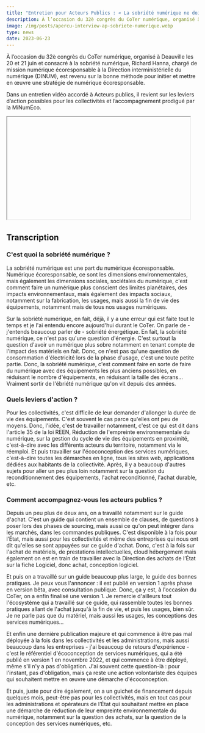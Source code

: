```yaml
---
title: "Entretien pour Acteurs Publics : « La sobriété numérique ne doit pas se résumer à la sobriété énergétique »"
description: À l’occasion du 32è congrès du CoTer numérique, organisé à Deauville les 20 et 21 juin et consacré à la sobriété numérique, Richard Hanna, chargé de mission numérique écoresponsable à la Direction interministérielle du numérique (DINUM), est revenu sur la bonne méthode pour initier et mettre en œuvre une stratégie de numérique écoresponsable.
image: /img/posts/apercu-interview-ap-sobriete-numerique.webp
type: news
date: 2023-06-23
---
```


À l’occasion du 32è congrès du CoTer numérique, organisé à Deauville les 20 et 21 juin et consacré à la sobriété numérique, Richard Hanna, chargé de mission numérique écoresponsable à la Direction interministérielle du numérique (DINUM), est revenu sur la bonne méthode pour initier et mettre en œuvre une stratégie de numérique écoresponsable.

Dans un entretien vidéo accordé à Acteurs publics, il revient sur les leviers d’action possibles pour les collectivités et l’accompagnement prodigué par la MiNumÉco.

<iframe
  width="480"
  height="269"
  src="https://player.vimeo.com/video/838266065?loop=false&autoplay=true&muted=false&gesture=media&playsinline=true&byline=false&portrait=false&title=false&speed=true&transparent=false&customControls=true"
  srcdoc="<style>*{padding:0;margin:0;overflow:hidden}html,body{height:100%}img,span{position:absolute;width:100%;top:0;bottom:0;margin:auto}span{height:1.5em;text-align:center;font:48px/1.5 sans-serif;color:white;text-shadow:0 0 0.5em black}</style><a href=https://player.vimeo.com/video/838266065?loop=false&autoplay=true&muted=false&gesture=media&playsinline=true&byline=false&portrait=false&title=false&speed=true&transparent=false&customControls=true><img src=/img/posts/apercu-interview-ap-sobriete-numerique.webp alt='Voir l'entretien de Richard Hanna avec Acteurs Publics'><span aria-hidden='true'>▶</span></a>"
  allowfullscreen
  allow="autoplay"
  title="Voir l'entretien de Richard Hanna avec Acteurs Publics"
></iframe>

## Transcription

### C'est quoi la sobriété numérique ?

La sobriété numérique est une part du numérique écoresponsable. Numérique écoresponsable, ce sont les dimensions environnementales, mais également les dimensions sociales, sociétales du numérique, c'est comment faire un numérique plus conscient des limites planétaires, des impacts environnementaux, mais également des impacts sociaux, notamment sur la fabrication, les usages, mais aussi la fin de vie des équipements, notamment mais de tous nos usages numériques.

Sur la sobriété numérique, en fait, déjà, il y a une erreur qui est faite tout le temps et je l'ai entendu encore aujourd'hui durant le CoTer. On parle de - j'entends beaucoup parler de - sobriété énergétique. En fait, la sobriété numérique, ce n'est pas qu'une question d'énergie. C'est surtout la question d'avoir un numérique plus sobre notamment en tenant compte de l'impact des matériels en fait. Donc, ce n'est pas qu'une question de consommation d'électricité lors de la phase d'usage, c'est une toute petite partie. Donc, la sobriété numérique, c'est comment faire en sorte de faire du numérique avec des équipements les plus anciens possibles, en réduisant le nombre d'équipements, en réduisant la taille des écrans... Vraiment sortir de l'ébriété numérique qu'on vit depuis des années.

### Quels leviers d'action ?

Pour les collectivités, c'est difficile de leur demander d'allonger la durée de vie des équipements. C'est souvent le cas parce qu'elles ont peu de moyens. Donc, l'idée, c'est de travailler notamment, c'est ce qui est dit dans l'article 35 de la loi REEN, Réduction de l'empreinte environnementale du numérique, sur la gestion du cycle de vie des équipements en proximité, c'est-à-dire avec les différents acteurs du territoire, notamment via le réemploi.
Et puis travailler sur l'écoconception des services numériques, c'est-à-dire toutes les démarches en ligne, tous les sites web, applications dédiées aux habitants de  la collectivité. Après, il y a beaucoup d'autres sujets pour aller un peu plus loin notamment sur la question du reconditionnement des équipements, l'achat reconditionné, l'achat durable, etc.

### Comment accompagnez-vous les acteurs publics ?

Depuis un peu plus de deux ans, on a travaillé notamment sur le guide d'achat. C'est un guide qui contient un ensemble de clauses, de questions à poser lors des phases de sourcing, mais aussi ce qu'on peut intégrer dans les marchés, dans les commandes publiques. C'est disponible à la fois pour l’État, mais aussi pour les collectivités et même des entreprises qui nous ont dit qu'elles se sont appuyées sur ce guide d'achat. Donc, c'est à la fois sur l'achat de matériels, de prestations intellectuelles, cloud hébergement mais également on est en train de travailler avec la Direction des achats de l’État sur la fiche Logiciel, donc achat, conception logiciel.

Et puis on a travaillé sur un guide beaucoup plus large, le guide des bonnes pratiques. Je peux vous l'annoncer : il est publié en version 1 après phase en version bêta, avec consultation publique. Donc, ça y est, à l'occasion du CoTer, on a enfin finalisé une version 1. Je remercie d'ailleurs tout l'écosystème qui a travaillé sur ce guide, qui rassemble toutes les bonnes pratiques allant de l'achat jusqu'à la fin de vie, et puis les usages, bien sûr. Je ne parle pas que du matériel, mais aussi les usages, les conceptions des services numériques...

Et enfin une dernière publication majeure et qui commence à être pas mal déployée à la fois dans les collectivités et les administrations, mais aussi beaucoup dans les entreprises - j'ai beaucoup de retours d'expérience - c'est le référentiel d'écoconception de services numériques, qui a été publié en version 1 en novembre 2022, et qui commence à être déployé, même s'il n'y a pas d'obligation. J'ai souvent cette question-là : pour l'instant, pas d'obligation, mais ça reste une action volontariste des équipes qui souhaitent mettre en œuvre une démarche d'écoconception.

Et puis, juste pour dire également, on a un guichet de financement depuis quelques mois, peut-être pas pour les collectivités, mais en tout cas pour les administrations et opérateurs de l’État qui souhaitant mettre en place une démarche de réduction de leur empreinte environnementale du numérique, notamment sur la question des achats, sur la question de la conception des services numériques, etc. 